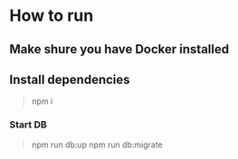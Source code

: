 # How to run

## Make shure you have Docker installed
## Install dependencies
> npm i 

### Start DB
> npm run db:up
> npm run db:migrate
